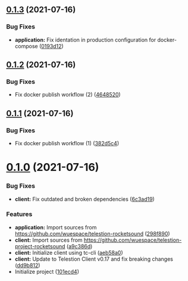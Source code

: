 ## [0.1.3](https://github.com/wuespace/telestion-project-rocketsound/compare/v0.1.2...v0.1.3) (2021-07-16)


### Bug Fixes

* **application:** Fix identation in production configuration for docker-compose ([0193d12](https://github.com/wuespace/telestion-project-rocketsound/commit/0193d1275f2f438d010e09b9b58a4577a9c5960e))



## [0.1.2](https://github.com/wuespace/telestion-project-rocketsound/compare/v0.1.1...v0.1.2) (2021-07-16)


### Bug Fixes

* Fix docker publish workflow (2) ([4648520](https://github.com/wuespace/telestion-project-rocketsound/commit/46485203051d060be06d4dbdc46e1e85250f02f4))



## [0.1.1](https://github.com/wuespace/telestion-project-rocketsound/compare/v0.1.0...v0.1.1) (2021-07-16)


### Bug Fixes

* Fix docker publish workflow (1) ([382d5c4](https://github.com/wuespace/telestion-project-rocketsound/commit/382d5c41120eb9d2dce530cf07867dfe786bca03))



# [0.1.0](https://github.com/wuespace/telestion-project-rocketsound/compare/101ecd40e039b88bf5bfb9e677d93251433e4a09...v0.1.0) (2021-07-16)


### Bug Fixes

* **client:** Fix outdated and broken dependencies ([6c3ad19](https://github.com/wuespace/telestion-project-rocketsound/commit/6c3ad19adf5ed11b8be8a9cbba19cf05ea653b00))


### Features

* **application:** Import sources from https://github.com/wuespace/telestion-rocketsound ([298f890](https://github.com/wuespace/telestion-project-rocketsound/commit/298f89032452827705b90166615de667f7ced13a))
* **client:** Import sources from https://github.com/wuespace/telestion-project-rocketsound ([a9c386d](https://github.com/wuespace/telestion-project-rocketsound/commit/a9c386dc40e5a37c1cb2ea6fd51e8f4ed0b78b5a))
* **client:** Initialize client using tc-cli ([aeb58a0](https://github.com/wuespace/telestion-project-rocketsound/commit/aeb58a0fb00a8c32fbb5038ec4e58bd194d7fa83))
* **client:** Update to Telestion Client v0.17 and fix breaking changes ([dd9b812](https://github.com/wuespace/telestion-project-rocketsound/commit/dd9b812f57bba346f30fb87ad277a57d0e4caa70))
* Initialize project ([101ecd4](https://github.com/wuespace/telestion-project-rocketsound/commit/101ecd40e039b88bf5bfb9e677d93251433e4a09))



